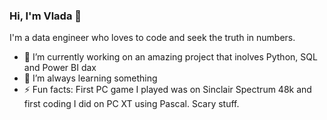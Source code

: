 ### Hi, I'm Vlada 👋
I'm a data engineer who loves to code and seek the truth in numbers.

- 🔭 I’m currently working on an amazing project that inolves Python, SQL and Power BI dax
- 🌱 I’m always learning something
- ⚡ Fun facts: First PC game I played was on Sinclair Spectrum 48k and first coding I did on PC XT using Pascal. Scary stuff.
<!--
**SQLVlada/SQLVlada** is a ✨ _special_ ✨ repository because its `README.md` (this file) appears on your GitHub profile.

Here are some ideas to get you started:

- 🔭 I’m currently working on ...
- 🌱 I’m currently learning ...
- 👯 I’m looking to collaborate on ...
- 🤔 I’m looking for help with ...
- 💬 Ask me about ...
- 📫 How to reach me: ...
- 😄 Pronouns: ...
- ⚡ Fun fact: ...
-->
